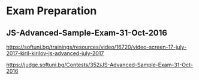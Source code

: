 # Exam Preparation 

## JS-Advanced-Sample-Exam-31-Oct-2016

https://softuni.bg/trainings/resources/video/16720/video-screen-17-july-2017-kiril-kirilov-js-advanced-july-2017

https://judge.softuni.bg/Contests/352/JS-Advanced-Sample-Exam-31-Oct-2016